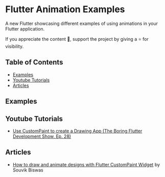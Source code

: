 # Flutter Animation Examples

A new Flutter showcasing different examples of using animations in your Flutter application.


If you appreciate the content 📖, support the project by giving a ⭐ for visibility.


## Table of Contents

- [Examples](#examples)
- [Youtube Tutorials](#youtube-tutorials)
- [Articles](#articles)


## Examples


## Youtube Tutorials

* [Use CustomPaint to create a Drawing App (The Boring Flutter Development Show, Ep. 28)](https://pub.dartlang.org/flutter)


## Articles

* [How to draw and animate designs with Flutter CustomPaint Widget](https://blog.codemagic.io/flutter-custom-painter/) by Souvik Biswas





